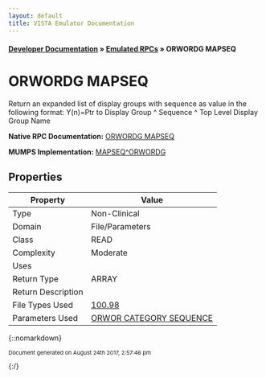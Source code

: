 ```yaml
---
layout: default
title: VISTA Emulator Documentation
---
```


#### [Developer Documentation](../index) &#187; [Emulated RPCs](TableOfContents) &#187; ORWORDG MAPSEQ<br/>
# ORWORDG MAPSEQ

Return an expanded list of display groups with sequence as value in the following format: Y(n)=Ptr to Display Group ^ Sequence ^ Top Level Display Group Name

**Native RPC Documentation:** [ORWORDG MAPSEQ](../VISTARPC/ORWORDG_MAPSEQ)

**MUMPS Implementation:** [MAPSEQ^ORWORDG](http://code.osehra.org/dox/Routine_ORWORDG_source.html)

## Properties

Property | Value
--- | ---
Type | Non-Clinical
Domain | File/Parameters
Class | READ
Complexity | Moderate
Uses | 
Return Type | ARRAY
Return Description | 
File Types Used | [100.98](../VDM/Display_Group-100_98)
Parameters Used | [ORWOR CATEGORY SEQUENCE](../Parameters/ORWOR_CATEGORY_SEQUENCE)


{::nomarkdown} <br/><p style="font-size: 11px">Document generated on August 24th 2017, 2:57:46 pm</p>{:/}